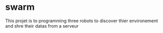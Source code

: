 # swarm


This projet is to programming three robots to discover thier environement and shre their datas from a serveur 
